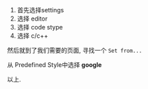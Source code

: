 1. 首先选择settings
2. 选择 editor
3. 选择 code stype
3. 选择 c/c++

然后就到了我们需要的页面, 寻找一个 `Set from...`

从 Predefined Style中选择 **google**

以上.
